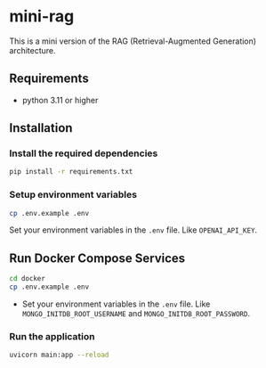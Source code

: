 # mini-rag


This is a mini version of the RAG (Retrieval-Augmented Generation) architecture.

## Requirements

- python 3.11 or higher 

## Installation

### Install the required dependencies

```bash
pip install -r requirements.txt
```

### Setup environment variables

```bash
cp .env.example .env
```

Set your environment variables in the `.env` file. Like `OPENAI_API_KEY`.

## Run Docker Compose Services

```bash
cd docker
cp .env.example .env

```

- Set your environment variables in the `.env` file. Like `MONGO_INITDB_ROOT_USERNAME` and `MONGO_INITDB_ROOT_PASSWORD`.


### Run the application

```bash
uvicorn main:app --reload
```
